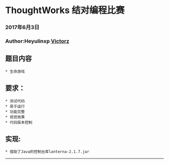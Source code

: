 ThoughtWorks 结对编程比赛
====
### 2017年6月3日
### Author:Heyulinxp [Victorz](Victorz)
## 题目内容
    * 生命游戏
## 要求：
    * 测试代码
    * 易于运行
    * 功能完整
    * 视觉效果
    * 代码版本控制
## 实现:
    * 借助了Java的控制台库lanterna-2.1.7.jar
---------------------------------------------------
[Victorz]:https://github.com/vicotorz "Victorz's Github"